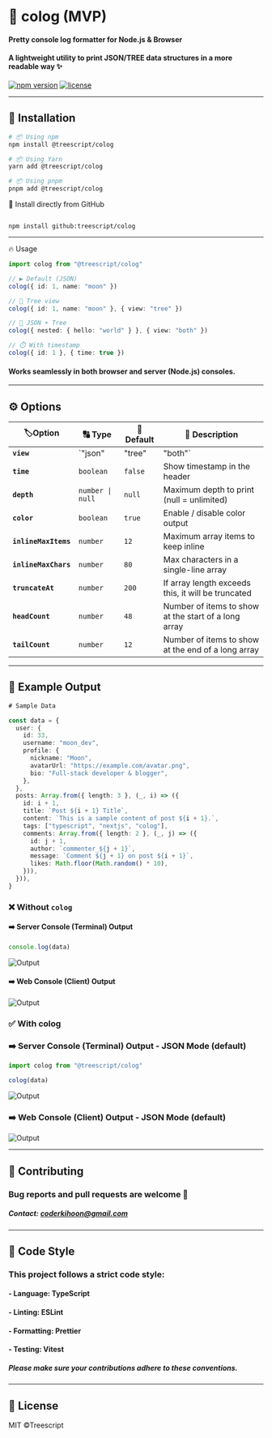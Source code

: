 # 🌈 colog (MVP)

#### **Pretty console log formatter for Node.js & Browser**
#### A lightweight utility to print JSON/TREE data structures in a more readable way ✨  

[![npm version](https://img.shields.io/npm/v/@treescript/colog.svg)](https://www.npmjs.com/package/@treescript/colog)
[![license](https://img.shields.io/badge/license-MIT-green.svg)](./LICENSE)

---

## 🚀 Installation

```bash
# 📦 Using npm
npm install @treescript/colog

# 📦 Using Yarn
yarn add @treescript/colog

# 📦 Using pnpm
pnpm add @treescript/colog

```

🔗 Install directly from GitHub
```

npm install github:treescript/colog
```
---

🔥 Usage

```ts
import colog from "@treescript/colog"

// ▶️ Default (JSON)
colog({ id: 1, name: "moon" })

// 🌳 Tree view
colog({ id: 1, name: "moon" }, { view: "tree" })

// 🔀 JSON + Tree
colog({ nested: { hello: "world" } }, { view: "both" })

// ⏱️ With timestamp
colog({ id: 1 }, { time: true })
```
#### Works seamlessly in both browser and server (Node.js) consoles.

---
## ⚙️ Options

| 🏷️Option              |🔠 Type                           |🎯 Default      |📖 Description                   |
| ---------------- | ---------------------------- | -------- | -------------------- |
| **`view`**           | `"json" | "tree" | "both"` | `"json"` | Output Mode            |
| **`time`**           | `boolean`                    | `false`  | Show timestamp in the header         |
| **`depth`**          | `number \| null`             | `null`   | Maximum depth to print (null = unlimited)          |
| **`color`**          | `boolean`                    | `true`   | Enable / disable color output             |
| **`inlineMaxItems`** | `number`                     | `12`     | Maximum array items to keep inline |
| **`inlineMaxChars`** | `number`                     | `80`     | Max characters in a single-line array      |
| **`truncateAt`**     | `number`                     | `200`    | If array length exceeds this, it will be truncated  |
| **`headCount`**      | `number`                     | `48`     | Number of items to show at the start of a long array       |
| **`tailCount`**      | `number`                     | `12`     | Number of items to show at the end of a long array       |

---

## 📖 Example Output

```ts
# Sample Data

const data = {
  user: {
    id: 33,
    username: "moon_dev",
    profile: {
      nickname: "Moon",
      avatarUrl: "https://example.com/avatar.png",
      bio: "Full-stack developer & blogger",
    },
  },
  posts: Array.from({ length: 3 }, (_, i) => ({
    id: i + 1,
    title: `Post ${i + 1} Title`,
    content: `This is a sample content of post ${i + 1}.`,
    tags: ["typescript", "nextjs", "colog"],
    comments: Array.from({ length: 2 }, (_, j) => ({
      id: j + 1,
      author: `commenter_${j + 1}`,
      message: `Comment ${j + 1} on post ${i + 1}`,
      likes: Math.floor(Math.random() * 10),
    })),
  })),
}
```

### ❌ Without `colog`
#### ➡️ Server Console (Terminal) Output
```ts
console.log(data)
```
![Output](https://raw.githubusercontent.com/TreeScript/colog/refs/heads/main/assets/terminal-without.JPG)


#### ➡️ Web Console (Client) Output

![Output](https://raw.githubusercontent.com/TreeScript/colog/refs/heads/main/assets/web-without.JPG)

### ✅ With colog
### ➡️ Server Console (Terminal) Output - JSON Mode (default)
```ts
import colog from "@treescript/colog"

colog(data)
```
![Output](https://raw.githubusercontent.com/TreeScript/colog/refs/heads/main/assets/terminal-default.JPG)
### ➡️ Web Console (Client) Output - JSON Mode (default)
![Output](https://raw.githubusercontent.com/TreeScript/colog/refs/heads/main/assets/wet-default.JPG)

---

## 🤝 Contributing

### Bug reports and pull requests are welcome 🙌
##### Contact: coderkihoon@gmail.com

---

## 🔧 Code Style
### This project follows a strict code style:

#### - Language: TypeScript
#### - Linting: ESLint
#### - Formatting: Prettier
#### - Testing: Vitest

##### Please make sure your contributions adhere to these conventions.

---

## 📄 License

MIT ©Treescript
